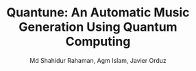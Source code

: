 ---
paperId: 3
author: Md Shahidur Rahaman, Agm Islam, Javier Orduz
publicationauthor: Orduz, J. et. al.
title: "Quantune: An Automatic Music Generation Using Quantum Computing"
pdf: Javier_Orduz.pdf
poster: --
pitch: --
type: --
topic: 
subtopic: 
link: https://doi.org/10.52591/lxai202407271
conference: icml
year: 2024
tags: icml-2024
location: Vienna, Austria
---